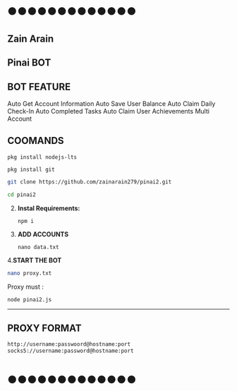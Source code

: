 ## 𒊹︎︎︎𒊹︎︎︎𒊹︎︎︎𒊹︎︎︎𒊹︎︎︎𒊹︎︎︎𒊹︎︎︎𒊹︎︎︎𒊹︎︎︎𒊹︎︎︎𒊹︎︎︎𒊹︎︎︎𒊹︎︎
##      Zain Arain 
## Pinai BOT

## BOT FEATURE

Auto Get Account Information
Auto Save User Balance
Auto Claim Daily Check-In
Auto Completed Tasks
Auto Claim User Achievements
Multi Account

## COOMANDS
```
pkg install nodejs-lts
```
```
pkg install git
```
   ```bash
   git clone https://github.com/zainarain279/pinai2.git
   ```
   ```bash
   cd pinai2
   ```

2. **Instal Requirements:**
   ```bash
   npm i
   ```
3. **ADD ACCOUNTS**
   ```
   nano data.txt
   ```
4.**START THE BOT**
```bash
nano proxy.txt
```
Proxy must :
```
node pinai2.js
```

---

## PROXY FORMAT

```bash
http://username:passwoord@hostname:port
socks5://username:password@hostname:port
```
## 𒊹︎︎︎𒊹︎︎︎𒊹︎︎︎𒊹︎︎︎𒊹︎︎︎𒊹︎︎︎𒊹︎︎︎𒊹︎︎︎𒊹︎︎︎𒊹︎︎︎𒊹︎︎︎𒊹︎︎︎𒊹︎           

